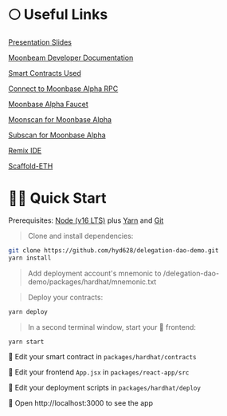 # 🌕 Useful Links

[Presentation Slides](https://github.com/hyd628/delegation-dao-demo/blob/master/Delegation%20DAO%20Workshop.pdf) 

[Moonbeam Developer Documentation](https://docs.moonbeam.network/)

[Smart Contracts Used](https://github.com/hyd628/delegation-dao-demo/tree/master/packages/hardhat/contracts)

[Connect to Moonbase Alpha RPC](https://docs.moonbeam.network/builders/get-started/networks/moonbase/#network-endpoints)

[Moonbase Alpha Faucet](https://discord.gg/SZNP8bWHZq)

[Moonscan for Moonbase Alpha](https://moonbase.moonscan.io/)

[Subscan for Moonbase Alpha](https://moonbase.subscan.io/)

[Remix IDE](https://remix.ethereum.org/)

[Scaffold-ETH](https://github.com/scaffold-eth/scaffold-eth)

# 🏄‍♂️ Quick Start

Prerequisites: [Node (v16 LTS)](https://nodejs.org/en/download/) plus [Yarn](https://classic.yarnpkg.com/en/docs/install/) and [Git](https://git-scm.com/downloads)

> Clone and install dependencies:

```bash
git clone https://github.com/hyd628/delegation-dao-demo.git
yarn install
```

> Add deployment account's mnemonic to /delegation-dao-demo/packages/hardhat/mnemonic.txt

> Deploy your contracts:

```bash
yarn deploy
```

> In a second terminal window, start your 📱 frontend:

```bash
yarn start
```

🔏 Edit your smart contract in `packages/hardhat/contracts`

📝 Edit your frontend `App.jsx` in `packages/react-app/src`

💼 Edit your deployment scripts in `packages/hardhat/deploy`

📱 Open http://localhost:3000 to see the app
